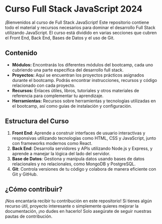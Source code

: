 # Curso Full Stack JavaScript 2024

¡Bienvenidos al curso de Full Stack JavaScript! Este repositorio contiene todo el material y recursos necesarios para dominar el desarrollo Full Stack utilizando JavaScript. El curso está dividido en varias secciones que cubren el Front End, Back End, Bases de Datos y el uso de Git.

## Contenido

- **Módulos:** Encontrarás los diferentes módulos del bootcamp, cada uno cubriendo una parte específica del desarrollo full stack.
- **Proyectos:** Aquí se encuentran los proyectos prácticos asignados durante el bootcamp. Podrás encontrar instrucciones, recursos y código relacionado con cada proyecto.
- **Recursos:** Enlaces útiles, libros, tutoriales y otros materiales de referencia para complementar tu aprendizaje.
- **Herramientas:** Recursos sobre herramientas y tecnologías utilizadas en el bootcamp, así como guías de instalación y configuración.

## Estructura del Curso

1. **Front End**: Aprende a construir interfaces de usuario interactivas y responsivas utilizando tecnologías como HTML, CSS y JavaScript, junto con frameworks modernos como React.
2. **Back End**: Desarrolla servidores y APIs utilizando Node.js y Express, y aprende a manejar la lógica del lado del servidor.
3. **Base de Datos**: Gestiona y manipula datos usando bases de datos relacionales y no relacionales, como MongoDB y PostgreSQL.
4. **Git**: Controla versiones de tu código y colabora de manera eficiente con Git y GitHub.

## ¿Cómo contribuir?

¡Nos encantaría recibir tu contribución en este repositorio! Si tienes algún recurso útil, proyecto interesante o simplemente quieres mejorar la documentación, ¡no dudes en hacerlo! Solo asegúrate de seguir nuestras pautas de contribución.
